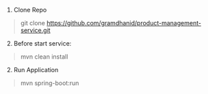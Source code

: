 1. Clone Repo

> git clone https://github.com/gramdhanid/product-management-service.git

2. Before start service:

> mvn clean install

2. Run Application

> mvn spring-boot:run